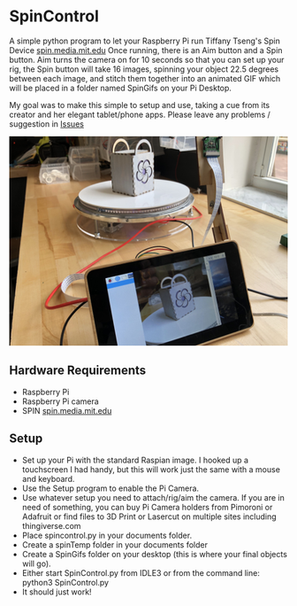 # SpinControl
A simple python program to let your Raspberry Pi run Tiffany Tseng's Spin Device [spin.media.mit.edu](http://spin.media.mit.edu)
Once running, there is an Aim button and a Spin button. Aim turns the camera on for 10 seconds so that you can set up your rig, the Spin button will take 16 images, spinning your object 22.5 degrees between each image, and stitch them together into an animated GIF which will be placed in a folder named SpinGifs on your Pi Desktop.

My goal was to make this simple to setup and use, taking a cue from its creator and her elegant tablet/phone apps. Please leave any problems / suggestion in [Issues](https://github.com/PCswanson/spincontrol/issues)

![alt text](https://github.com/PCswanson/spincontrol/blob/master/IMG_3986.jpg)


## Hardware Requirements
* Raspberry Pi
* Raspberry Pi camera
* SPIN [spin.media.mit.edu](http://spin.media.mit.edu)


## Setup
* Set up your Pi with the standard Raspian image. I hooked up a touchscreen I had handy, but this will work just the same with a mouse and keyboard.
* Use the Setup program to enable the Pi Camera.
* Use whatever setup you need to attach/rig/aim the camera. If you are in need of something, you can buy Pi Camera holders from Pimoroni or Adafruit or find files to 3D Print or Lasercut on multiple sites including thingiverse.com
* Place spincontrol.py in your documents folder.
* Create a spinTemp folder in your documents folder
* Create a SpinGifs folder on your desktop (this is where your final objects will go).
* Either start SpinControl.py from IDLE3 or from the command line: python3 SpinControl.py
* It should just work!
